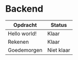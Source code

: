 # Backend

| Opdracht | Status |
| -------- | ------ |
| Hello world! |Klaar|
| Rekenen |Klaar|
| Goedemorgen |Niet klaar|

